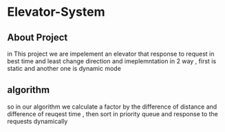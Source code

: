 # Elevator-System
## About Project
in This project we are impelement an elevator that response to request in best time and least change direction and imeplemntation in 2 way , first is static and another one is dynamic mode 
## algorithm
so in our algorithm we calculate a factor by the difference of distance and difference of reuqest time , then sort in priority queue and response to the requests dynamically
